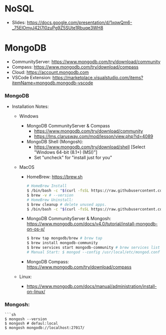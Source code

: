 # NoSQL

* Slides: https://docs.google.com/presentation/d/1xqwQm6-_75ElOmyJ42I7l0zuPg9Z5SUte1Rbuqe3WH8

# MongoDB

* CommunityServer: https://www.mongodb.com/try/download/community
* Compass: https://www.mongodb.com/try/download/compass 
* Cloud: https://account.mongodb.com
* VSCode Extension: https://marketplace.visualstudio.com/items?itemName=mongodb.mongodb-vscode 

### MongoDB

* Installation Notes:

    * Windows
        * MongoDB CommunityServer & Compass
            * https://www.mongodb.com/try/download/community
            * https://lms.clarusway.com/mod/lesson/view.php?id=4089
        * MongoDB Shell (Mongosh): 
            * https://www.mongodb.com/try/download/shell [Select "Windows 64-bit (8.1+) (MSI)"]
            * Set "uncheck" for "install just for you"

    * MacOS
        * HomeBrew: https://brew.sh
            ```sh
            # HomeBrew Install
            $ /bin/bash -c "$(curl -fsSL https://raw.githubusercontent.com/Homebrew/install/HEAD/install.sh)"
            $ brew -v # --version
            # HomeBrew Uninstall:
            $ brew cleanup # delete unused apps.
            $ /bin/bash -c "$(curl -fsSL https://raw.githubusercontent.com/Homebrew/install/HEAD/uninstall.sh)"
            ```
        * MongoDB CommunityServer & Mongosh: https://www.mongodb.com/docs/v4.0/tutorial/install-mongodb-on-os-x/
            ```sh
            $ brew tap mongodb/brew # brew tap
            $ brew install mongodb-community
            $ brew services start mongodb-community # brew services list|stop
            # Manual Start: $ mongod --config /usr/local/etc/mongod.conf --fork
            ```
        * MongoDB Compass: https://www.mongodb.com/try/download/compass
        
    * Linux:
        * https://www.mongodb.com/docs/manual/administration/install-on-linux/


### Mongosh:
    ```sh
    $ mongosh --version
    $ mongosh # defaul:local
    $ mongosh mongodb://localhost:27017/